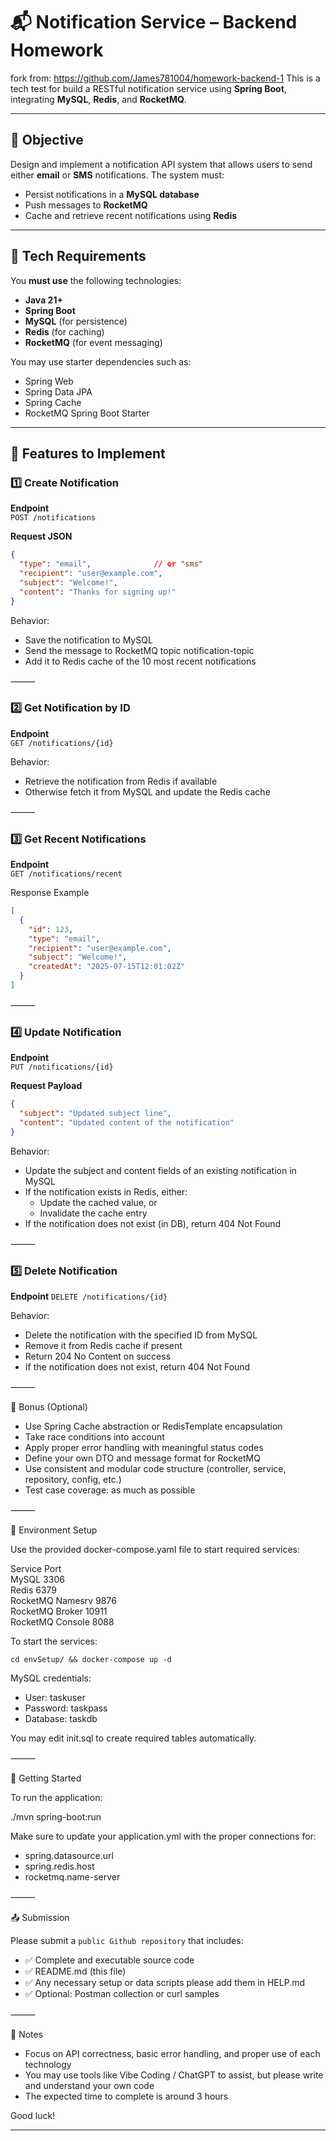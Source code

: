 
# 📬 Notification Service – Backend Homework

fork from: https://github.com/James781004/homework-backend-1
This is a tech test for build a RESTful notification service using **Spring Boot**, integrating **MySQL**, **Redis**, and **RocketMQ**.

---

## 🎯 Objective

Design and implement a notification API system that allows users to send either **email** or **SMS** notifications. The system must:

- Persist notifications in a **MySQL database**
- Push messages to **RocketMQ**
- Cache and retrieve recent notifications using **Redis**

---

## 🧰 Tech Requirements

You **must use** the following technologies:

- **Java 21+**
- **Spring Boot**
- **MySQL** (for persistence)
- **Redis** (for caching)
- **RocketMQ** (for event messaging)

You may use starter dependencies such as:
- Spring Web
- Spring Data JPA
- Spring Cache
- RocketMQ Spring Boot Starter

---

## 🔧 Features to Implement

### 1️⃣ Create Notification

**Endpoint**  
`POST /notifications`

**Request JSON**
```json
{
  "type": "email",              // or "sms"
  "recipient": "user@example.com",
  "subject": "Welcome!",
  "content": "Thanks for signing up!"
}
```
Behavior:  
- Save the notification to MySQL  
- Send the message to RocketMQ topic notification-topic  
- Add it to Redis cache of the 10 most recent notifications  

⸻

### 2️⃣ Get Notification by ID

**Endpoint**  
`GET /notifications/{id}`

Behavior:
- Retrieve the notification from Redis if available
- Otherwise fetch it from MySQL and update the Redis cache

⸻

### 3️⃣ Get Recent Notifications

**Endpoint**  
`GET /notifications/recent`

Response Example
```json
[
  {
    "id": 123,
    "type": "email",
    "recipient": "user@example.com",
    "subject": "Welcome!",
    "createdAt": "2025-07-15T12:01:02Z"
  }
]
```

⸻
### 4️⃣ Update Notification

**Endpoint**  
`PUT /notifications/{id}`

**Request Payload**
```json
{
  "subject": "Updated subject line",
  "content": "Updated content of the notification"
}
```

Behavior:
- Update the subject and content fields of an existing notification in MySQL
- If the notification exists in Redis, either:
  - Update the cached value, or
  - Invalidate the cache entry
- If the notification does not exist (in DB), return 404 Not Found  


⸻

### 5️⃣ Delete Notification

**Endpoint**
`DELETE /notifications/{id}`

Behavior:
- Delete the notification with the specified ID from MySQL
- Remove it from Redis cache if present
- Return 204 No Content on success
- If the notification does not exist, return 404 Not Found


⸻

🧪 Bonus (Optional)  
- Use Spring Cache abstraction or RedisTemplate encapsulation
- Take race conditions into account
- Apply proper error handling with meaningful status codes
- Define your own DTO and message format for RocketMQ
- Use consistent and modular code structure (controller, service, repository, config, etc.)
- Test case coverage: as much as possible

⸻

🐳 Environment Setup

Use the provided docker-compose.yaml file to start required services:

Service	Port  
MySQL	3306  
Redis	6379  
RocketMQ Namesrv	9876  
RocketMQ Broker	10911  
RocketMQ Console	8088  

To start the services:

```commandline
cd envSetup/ && docker-compose up -d
```

MySQL credentials:
- User: taskuser
- Password: taskpass
- Database: taskdb

You may edit init.sql to create required tables automatically.

⸻

🚀 Getting Started

To run the application:

./mvn spring-boot:run

Make sure to update your application.yml with the proper connections for:
- spring.datasource.url
- spring.redis.host
- rocketmq.name-server

⸻

📤 Submission

Please submit a `public Github repository` that includes:
- ✅ Complete and executable source code
- ✅ README.md (this file)
- ✅ Any necessary setup or data scripts please add them in HELP.md
- ✅ Optional: Postman collection or curl samples  

⸻

📌 Notes
- Focus on API correctness, basic error handling, and proper use of each technology
- You may use tools like Vibe Coding / ChatGPT to assist, but please write and understand your own code
- The expected time to complete is around 3 hours

Good luck!

---
